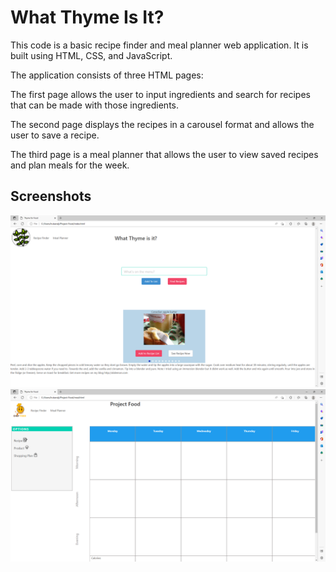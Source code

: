 # What Thyme Is It?

This code is a basic recipe finder and meal planner web application. It is built using HTML, CSS, and JavaScript.

The application consists of three HTML pages:

The first page allows the user to input ingredients and search for recipes that can be made with those ingredients.

The second page displays the recipes in a carousel format and allows the user to save a recipe.

The third page is a meal planner that allows the user to view saved recipes and plan meals for the week.


## Screenshots

![Screenshot](./assets/photos/screenshotrecipefinder.png)
![Screenshot](./assets/photos/screenshotmealplanner.png)
